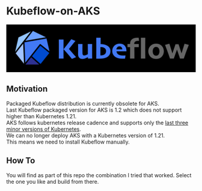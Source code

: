 # Kubeflow-on-AKS

![Kubeflow](docs/Kubeflow.png)

## Motivation
Packaged Kubeflow distribution is currently obsolete for AKS. \
 Last Kubeflow packaged version for AKS is 1.2 which does not support higher than Kubernetes 1.21.\
 AKS follows kubernetes release cadence and supports only the [last three minor versions of Kubernetes](https://learn.microsoft.com/en-us/azure/aks/supported-kubernetes-versions?tabs=azure-cli#aks-kubernetes-release-calendar). \
 We can no longer deploy AKS with a Kubernetes version of 1.21.\
 This means we need to install Kubeflow manually.

 ## How To
 You will find as part of this repo the combination I tried that worked. Select the one you like and build from there.
